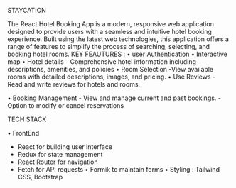 STAYCATION

   The React Hotel Booking App is a modern, responsive web application designed to provide users with a seamless and intuitive hotel booking experience. Built using the latest web technologies, this application offers a range of features to simplify the process of searching, selecting, and booking hotel rooms.
 KEY FEAUTURES   :
•	user Authentication
•	Interactive map
•	Hotel details
               - Comprehensive hotel information including descriptions, amenities, and policies
•	Room Selection
         -View available rooms with detailed descriptions, images, and pricing.
•	Use Reviews 
               - Read and write reviews for hotels and rooms.

•	Booking Management
                                - View and manage current and past bookings.
         -Option to modify or cancel reservations
         
 TECH STACK

•	FrontEnd
-	React for building user interface 
-	Redux for state management
-	React Router for navigation
-	Fetch for API requests
•	Formik to maintain forms
•	Styling : Tailwind CSS, Bootstrap

